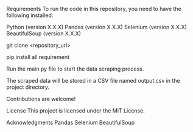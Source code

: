 Requirements
To run the code in this repository, you need to have the following installed:

Python (version X.X.X)
Pandas (version X.X.X)
Selenium (version X.X.X)
BeautifulSoup (version X.X.X)

git clone <repository_url>

pip install all requirement

Run the main.py file to start the data scraping process.

The scraped data will be stored in a CSV file named output.csv in the project directory.

Contributions are welcome! 

License
This project is licensed under the MIT License.

Acknowledgments
Pandas
Selenium
BeautifulSoup
